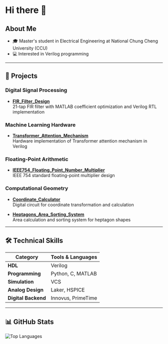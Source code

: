 # Hi there 👋

## About Me
- 🎓 Master's student in Electrical Engineering at National Chung Cheng University (CCU)
- 💻 Interested in Verilog programming

---

## 📂 Projects

### Digital Signal Processing
- **[FIR_Filter_Design](https://github.com/lu0425/FIR_Filter_Design)**  
  21-tap FIR filter with MATLAB coefficient optimization and Verilog RTL implementation

### Machine Learning Hardware
- **[Transformer_Attention_Mechanism](https://github.com/lu0425/Transformer_Attention_Mechanism)**  
  Hardware implementation of Transformer attention mechanism in Verilog

### Floating-Point Arithmetic
- **[IEEE754_Floating_Point_Number_Multiplier](https://github.com/lu0425/IEEE754_Floating_Point_Number_Multiplier)**  
  IEEE 754 standard floating-point multiplier design

### Computational Geometry
- **[Coordinate_Calculator](https://github.com/lu0425/Coordinate_Calculator)**  
  Digital circuit for coordinate transformation and calculation

- **[Heptagons_Area_Sorting_System](https://github.com/lu0425/Heptagons_Area_Sorting_System)**  
  Area calculation and sorting system for heptagon shapes
---

## 🛠️ Technical Skills

| Category | Tools & Languages |
|----------|-------------------|
| **HDL** | Verilog |
| **Programming** | Python, C, MATLAB |
| **Simulation** | VCS |
| **Analog Design** | Laker, HSPICE |
| **Digital Backend** | Innovus, PrimeTime |

---

## 📊 GitHub Stats

![Top Languages](https://github-readme-stats.vercel.app/api/top-langs/?username=lu0425&layout=compact&theme=default&cache_seconds=1800)


